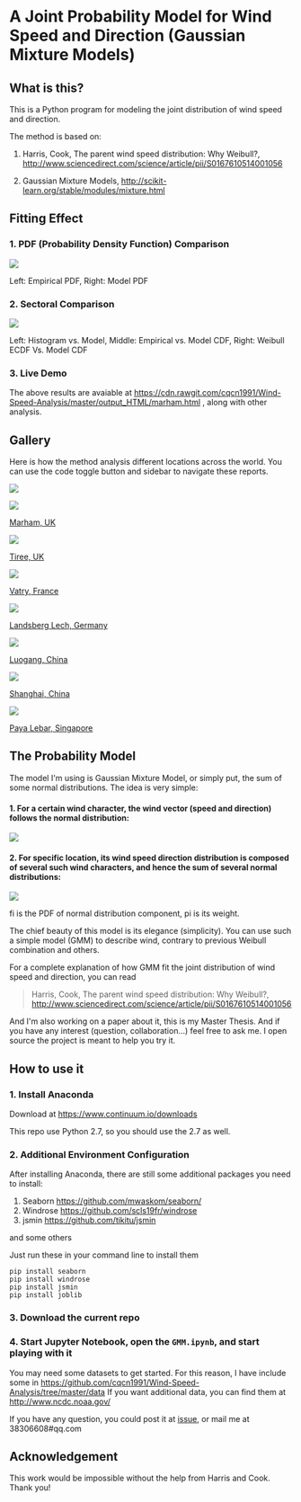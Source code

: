 # A Joint Probability Model for Wind Speed and Direction (Gaussian Mixture Models)

## What is this?

This is a Python program for modeling the joint distribution of wind speed and direction.

The method is based on:

1. Harris, Cook, The parent wind speed distribution: Why Weibull?, http://www.sciencedirect.com/science/article/pii/S0167610514001056

2. Gaussian Mixture Models, http://scikit-learn.org/stable/modules/mixture.html

## Fitting Effect

### 1. PDF (Probability Density Function) Comparison

![](./doc/gallery/marham.png)

Left: Empirical PDF, Right: Model PDF

### 2. Sectoral Comparison

![](./doc/sectoral_comparison.png)

Left: Histogram vs. Model, Middle: Empirical vs. Model CDF, Right: Weibull ECDF Vs. Model CDF

### 3. Live Demo

The above results are avaiable at
https://cdn.rawgit.com/cqcn1991/Wind-Speed-Analysis/master/output_HTML/marham.html
, along with other analysis.

## Gallery

Here is how the method analysis different locations across the world.
You can use the code toggle button and sidebar to navigate these reports.

![](./doc/gallery/navigate_tip.gif)

![](./doc/gallery/marham.png)

[Marham, UK](https://cdn.rawgit.com/cqcn1991/Wind-Speed-Analysis/master/output_HTML/marham.html)

![](./doc/gallery/tiree.png)

[Tiree, UK](https://cdn.rawgit.com/cqcn1991/Wind-Speed-Analysis/master/output_HTML/tiree.html)

![](./doc/gallery/vatry.png)

[Vatry, France](https://cdn.rawgit.com/cqcn1991/Wind-Speed-Analysis/master/output_HTML/vatry.html)

![](./doc/gallery/landsberg_lech.png)

[Landsberg Lech, Germany](https://cdn.rawgit.com/cqcn1991/Wind-Speed-Analysis/master/output_HTML/landsberg_lech.html)

![](./doc/gallery/luogang.png)

[Luogang, China](https://cdn.rawgit.com/cqcn1991/Wind-Speed-Analysis/master/output_HTML/luogang.html)

![](./doc/gallery/shanghai_hongqiao.png)

[Shanghai, China](https://cdn.rawgit.com/cqcn1991/Wind-Speed-Analysis/master/output_HTML/hongqiao_intl.html)

![](./doc/gallery/paya_lebar.png)

[Paya Lebar, Singapore](https://cdn.rawgit.com/cqcn1991/Wind-Speed-Analysis/master/output_HTML/paya_lebar.html)

## The Probability Model

The model I'm using is Gaussian Mixture Model, or simply put, the sum of some normal distributions. The idea is very simple:

#### 1. For a certain wind character, the wind vector (speed and direction) follows the normal distribution:

![](./doc/normal_distribution.png)

#### 2. For specific location, its wind speed direction distribution is composed of several such wind characters, and hence the sum of several normal distributions:

![](./doc/combination.png)

fi is the PDF of normal distribution component, pi is its weight.

The chief beauty of this model is its elegance (simplicity). You can use such a simple model (GMM) to describe wind, contrary to previous Weibull combination and others. 

For a complete explanation of how GMM fit the joint distribution of wind speed and direction, you can read 

> Harris, Cook, The parent wind speed distribution: Why Weibull?, http://www.sciencedirect.com/science/article/pii/S0167610514001056

And I'm also working on a paper about it, this is my Master Thesis. And if you have any interest (question, collaboration...) feel free to ask me. I open source the project is meant to help you try it.


## How to use it

### 1. Install Anaconda

Download at
https://www.continuum.io/downloads

This repo use Python 2.7, so you should use the 2.7 as well.

### 2. Additional Environment Configuration

After installing Anaconda, there are still some additional packages you need to install:

1. Seaborn
https://github.com/mwaskom/seaborn/
2. Windrose
https://github.com/scls19fr/windrose
3. jsmin
https://github.com/tikitu/jsmin

and some others

Just run these in your command line to install them

    pip install seaborn
    pip install windrose
    pip install jsmin
    pip install joblib

### 3. Download the current repo

### 4. Start Jupyter Notebook, open the `GMM.ipynb`, and start playing with it

You may need some datasets to get started. For this reason,  I have include some in
https://github.com/cqcn1991/Wind-Speed-Analysis/tree/master/data
If you want additional data, you can find them at http://www.ncdc.noaa.gov/

If you have any question, you could post it at [issue](https://github.com/cqcn1991/Wind-Speed-Analysis/issues), or mail me at 38306608#qq.com

## Acknowledgement

This work would be impossible without the help from Harris and Cook. Thank you!